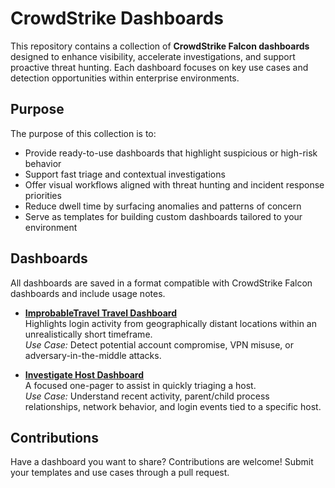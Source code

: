 # CrowdStrike Dashboards

This repository contains a collection of **CrowdStrike Falcon dashboards** designed to enhance visibility, accelerate investigations, and support proactive threat hunting. Each dashboard focuses on key use cases and detection opportunities within enterprise environments.

## Purpose

The purpose of this collection is to:

- Provide ready-to-use dashboards that highlight suspicious or high-risk behavior
- Support fast triage and contextual investigations
- Offer visual workflows aligned with threat hunting and incident response priorities
- Reduce dwell time by surfacing anomalies and patterns of concern
- Serve as templates for building custom dashboards tailored to your environment

## Dashboards

All dashboards are saved in a format compatible with CrowdStrike Falcon dashboards and include usage notes.

- **[ImprobableTravel Travel Dashboard](https://github.com/marthajsosa/marthajsosa/blob/main/CrowdStrike/Dashboards/ImprobableTravel.yaml)**  
  Highlights login activity from geographically distant locations within an unrealistically short timeframe.  
  *Use Case:* Detect potential account compromise, VPN misuse, or adversary-in-the-middle attacks.

- **[Investigate Host Dashboard](https://github.com/marthajsosa/marthajsosa/blob/main/CrowdStrike/Dashboards/InvestigateHost.yaml)**  
  A focused one-pager to assist in quickly triaging a host.  
  *Use Case:* Understand recent activity, parent/child process relationships, network behavior, and login events tied to a specific host.

## Contributions

Have a dashboard you want to share? Contributions are welcome! Submit your templates and use cases through a pull request.

